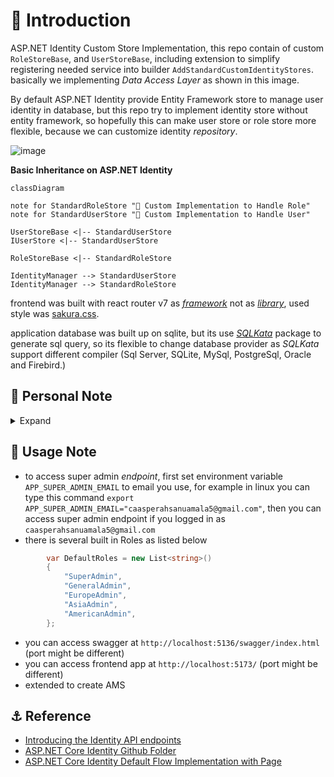 # 🏑 Introduction

ASP.NET Identity Custom Store Implementation, this repo contain of custom `RoleStoreBase`, and `UserStoreBase`, including extension to simplify registering needed service into builder `AddStandardCustomIdentityStores`.
basically we implementing _Data Access Layer_ as shown in this image. 

By default ASP.NET Identity provide Entity Framework store to manage user identity in database, but this repo try to implement identity store without entity framework, so hopefully this can make user store or role store more flexible, because we can customize identity _repository_.

![image](https://github.com/user-attachments/assets/ac6a9dc7-5676-4934-855e-0ac130634e54)

**Basic Inheritance on ASP.NET Identity**
```mermaid
classDiagram

note for StandardRoleStore "📔 Custom Implementation to Handle Role"
note for StandardUserStore "📔 Custom Implementation to Handle User"

UserStoreBase <|-- StandardUserStore
IUserStore <|-- StandardUserStore

RoleStoreBase <|-- StandardRoleStore

IdentityManager --> StandardUserStore
IdentityManager --> StandardRoleStore
```

frontend was built with react router v7 as _[framework](https://reactrouter.com/start/framework/installation)_ not as _[library](https://reactrouter.com/start/library/installation)_, used style was [sakura.css](https://oxal.org/projects/sakura/demo/).

application database was built up on sqlite, but its use _[SQLKata](https://sqlkata.com/docs/)_ package to generate sql query, so its flexible to change database provider as _SQLKata_ support different compiler (Sql Server, SQLite, MySql, PostgreSql, Oracle and Firebird.)

## 🧻 Personal Note 

<details>
  <summary>Expand</summary>

```mermaid
classDiagram 

note for IAuthorizationService "AuthorizationService 
is Using AuthorizationHandler
to handle Requirement described 
by AuthorizationRequirement"

note for IAuthorizationHandler "register handler service 
with builder.Services.AddSingleton<IAuthorizationHandler, MinimumAgeHandler>();"

IAuthorizationService --> IAuthorizationHandler
IAuthorizationService --> IAuthorizationRequirement

IAuthorizationHandler --> IAuthorizationRequirement

class IAuthorizationService{
    AuthorizeAsync()
}

class IAuthorizationRequirement{
    Object ListRequirement
}

class IAuthorizationHandler{
    HandleRequirementAsync(IAuthorizationRequirement Requirement)
    HandleAsync(AuthorizationHandlerContext context)
}
```
</details>

## 🧮 Usage Note 

- to access super admin _endpoint_, first set environment variable `APP_SUPER_ADMIN_EMAIL` to email you use, for example in linux you can type this command `export APP_SUPER_ADMIN_EMAIL="caasperahsanuamala5@gmail.com"`, then you can access super admin endpoint if you logged in as `caasperahsanuamala5@gmail.com`
- there is several built in Roles as listed below
```c#
        var DefaultRoles = new List<string>()
        {
            "SuperAdmin",
            "GeneralAdmin",
            "EuropeAdmin",
            "AsiaAdmin",
            "AmericanAdmin",
        };


```
- you can access swagger at `http://localhost:5136/swagger/index.html` (port might be different)
- you can access frontend app at `http://localhost:5173/` (port might be different)
- extended to create AMS 

## ⚓ Reference 

- [Introducing the Identity API endpoints](https://andrewlock.net/exploring-the-dotnet-8-preview-introducing-the-identity-api-endpoints/)
- [ASP.NET Core Identity Github Folder](https://github.com/dotnet/aspnetcore/tree/main/src/Identity)
- [ASP.NET Core Identity Default Flow Implementation with Page](https://github.com/dotnet/aspnetcore/blob/main/src/Identity/UI/src/Areas/Identity/Pages/V5/Account/ExternalLogin.cshtml.cs)
